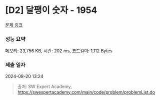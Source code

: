 # [D2] 달팽이 숫자 - 1954 

[문제 링크](https://swexpertacademy.com/main/code/problem/problemDetail.do?contestProbId=AV5PobmqAPoDFAUq) 

### 성능 요약

메모리: 23,756 KB, 시간: 202 ms, 코드길이: 1,112 Bytes

### 제출 일자

2024-08-20 13:24



> 출처: SW Expert Academy, https://swexpertacademy.com/main/code/problem/problemList.do